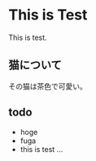 # This is Test

This is test.

## 猫について

その猫は茶色で可愛い。

## todo

 - hoge
 - fuga
 - this is test ...


